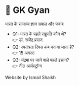 <!DOCTYPE html>
<html lang="en">
<head>
  <meta charset="UTF-8" />
  <title>GK Gyan</title>
  <meta name="viewport" content="width=device-width, initial-scale=1.0" />
</head>
<body>
  <h1>📘 GK Gyan</h1>
  <p>भारत के सामान्य ज्ञान सवाल और जवाब</p>
  <ul>
    <li>Q1: भारत के पहले राष्ट्रपति कौन थे?<br>👉 डॉ. राजेंद्र प्रसाद</li>
    <li>Q2: स्वतंत्रता दिवस कब मनाया जाता है?<br>👉 15 अगस्त</li>
    <li>Q3: चंद्रमा पर जाने वाले पहले इंसान?<br>👉 नील आर्मस्ट्रॉन्ग</li>
  </ul>
  <p>Website by Ismail Shaikh
